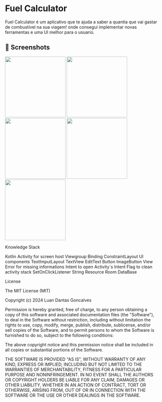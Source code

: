 # Fuel Calculator
Fuel Calculator é um aplicativo que te ajuda a saber a quantia que vai gastar de combustível na sua viagem! onde consegui implementar novas ferramentas e uma UI melhor para o usuario.



## :camera_flash: Screenshots
<!-- You can add more screenshots here if you like -->
<img src="https://github.com/user-attachments/assets/c59a78e8-050d-4c07-815f-74bfdc8dce3f" width=200/>
<img src="https://github.com/user-attachments/assets/938a7943-4b93-4273-95ff-22a4e9f9c45e" width=200/>
<img src="https://github.com/user-attachments/assets/9ee6b282-b190-402d-bdf8-63e49fd0cc02" width=200/>
<img src="https://github.com/user-attachments/assets/a6b7a63e-3b92-4b4c-81f0-3fa231d65b6e" width=200/>
<img src="https://github.com/user-attachments/assets/66346ff9-d70d-401b-9589-32f45667376f" width=200/>


Knowledge Stack

Kotlin
Activity for screen host
Viewgroup
Binding
ConstraintLayout
UI components
TextImputLayout
TextView
EditText
Button
ImageButton
View
Error for missing informations
Intent to open Activity´s
Intent Flag to clean activity stack
SetOnClickListener
String Resource
Room DataBase



License

The MIT License (MIT)

Copyright (c) 2024 Luan Dantas Goncalves

Permission is hereby granted, free of charge, to any person obtaining a copy of
this software and associated documentation files (the "Software"), to deal in
the Software without restriction, including without limitation the rights to
use, copy, modify, merge, publish, distribute, sublicense, and/or sell copies of
the Software, and to permit persons to whom the Software is furnished to do so,
subject to the following conditions:

The above copyright notice and this permission notice shall be included in all
copies or substantial portions of the Software.

THE SOFTWARE IS PROVIDED "AS IS", WITHOUT WARRANTY OF ANY KIND, EXPRESS OR
IMPLIED, INCLUDING BUT NOT LIMITED TO THE WARRANTIES OF MERCHANTABILITY, FITNESS
FOR A PARTICULAR PURPOSE AND NONINFRINGEMENT. IN NO EVENT SHALL THE AUTHORS OR
COPYRIGHT HOLDERS BE LIABLE FOR ANY CLAIM, DAMAGES OR OTHER LIABILITY, WHETHER
IN AN ACTION OF CONTRACT, TORT OR OTHERWISE, ARISING FROM, OUT OF OR IN
CONNECTION WITH THE SOFTWARE OR THE USE OR OTHER DEALINGS IN THE SOFTWARE.
